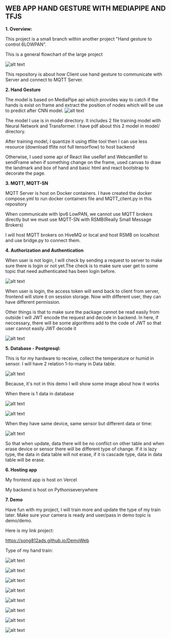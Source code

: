 ## WEB APP HAND GESTURE WITH MEDIAPIPE AND TFJS


<b>1.  Overview:</b>

This project is a small branch within another project "Hand gesture to control 6LOWPAN".

This is a general flowchart of the large project

![alt text](image.png)

This repository is about how Client use hand gesture to communicate with Server and connect to MQTT Server.

<b> 2. Hand Gesture</b>

The model is based on MediaPipe api which provides way to catch if the hands is exist on frame and extract the position of nodes which will be use to predict after CNN model.
![alt text](anh/image-1.png)

The model I use is in model directory. It includes 2 file training model with Neural Network and Transformer. I have pdf about this 2 model in model/ directory.

After training model, I quantize it using tflite tool then I can use less resource (download tflite not full tensorflow) to host backend

Otherwise, I used some api of React like useRef and WebcamRef to sendFrame when if something change on the frame, used canvas to draw the landmark and box of hand and basic html and react bootstrap to decorate the page.

<b>3. MQTT, MQTT-SN</b>

MQTT Server is host on Docker containers. I have created the docker compose.yml to run docker containers file and MQTT_client.py in this repository

When communicate with Ipv6 LowPAN, we cannot use MQTT brokers directly but we must use MQTT-SN with RSMB(Really Small Message Brokers)

I will host MQTT brokers on HiveMQ or local and host RSMB on localhost and use bridge.py to connect them.

<b>4. Authorization and Authentication </b>

When user is not login, I will check by sending a request to server to make sure there is login or not yet.The check is to make sure user get to some topic that need authenticated has been login before.

![alt text](anh/image-8.png)

When user is login, the access token will send back to client from server, frontend will store it on session storage. Now with different user, they can have different permission. 

Other things is that to make sure the package cannot be read easily from outside I will JWT encode the request and decode in backend. In here, if neccessary, there will be some algorithms add to the code of JWT so that user cannot easily JWT decode it 

![alt text](anh/image-9.png)

<b>5. Database - Postgresql:</b>

This is for my hardware to receive, collect the temperature or humid in sensor. I will have 2 relation 1-to-many in Data table.

![alt text](anh/image-10.png)

Because, it's not in this demo I will show some image about how it works

When there is 1 data in database 

![alt text](anh/image-14.png)

![alt text](anh/image-15.png)

When they have same device, same sensor but different data or time:

![alt text](anh/image-16.png)

So that when update, data there will be no conflict on other table and when erase device or sensor there will be different type of change. If it is lazy type, the data in data table will not erase, if it is cascade type, data in data table will be erase.

<b>6. Hosting app </b>

My frontend app is host on Vercel

My backend is host on Pythoniseverywhere

<b>7. Demo </b>

Have fun with my project, I will train more and update the type of my train later. Make sure your camera is ready and user/pass in demo topic is demo/demo.


Here is my link project:

https://song812ads.github.io/DemoWeb

Type of my hand train:

![alt text](anh/image-21.png)

![alt text](anh/image-22.png)

![alt text](anh/image-23.png)

![alt text](anh/image-24.png)

![alt text](anh/image-25.png)

![alt text](anh/image-26.png)

![alt text](anh/image-27.png)

![alt text](anh/image-28.png)

